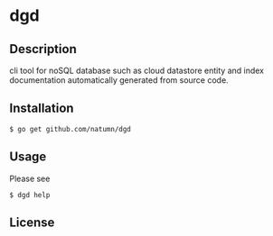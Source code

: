 # dgd

## Description

cli tool for noSQL database such as cloud datastore entity and index documentation automatically generated from source code.

## Installation

```
$ go get github.com/natumn/dgd
```


## Usage

Please see 
```
$ dgd help
``` 

## License
